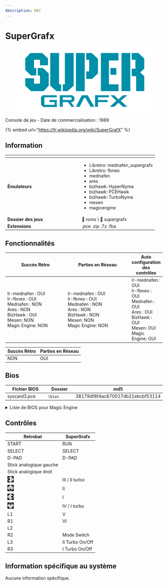 ```yaml
---
description: NEC
---
```


# SuperGrafx

<div align="left">

<figure><img src="https://raw.githubusercontent.com/fabricecaruso/es-theme-carbon/52ff37c9e265587d006945a2ba695b5a962b3a3d/art/logos/supergrafx.svg" alt=""><figcaption></figcaption></figure>

</div>

Console de jeu - Date de commercialisation : 1989

{% embed url="https://fr.wikipedia.org/wiki/SuperGrafX" %}

## Information

<table data-header-hidden><thead><tr><th width="224"></th><th></th></tr></thead><tbody><tr><td><strong>Émulateurs</strong></td><td><ul><li>Libretro: mednafen_supergrafx</li><li>Libretro: fbneo</li><li>mednafen</li><li>ares</li><li>bizhawk: HyperNyma</li><li>bizhawk: PCEHawk</li><li>bizhawk: TurboNyma</li><li>mesen</li><li>magicengine</li></ul></td></tr><tr><td><strong>Dossier des jeux</strong></td><td><span data-gb-custom-inline data-tag="emoji" data-code="1f4c2">📂</span> roms \ <span data-gb-custom-inline data-tag="emoji" data-code="1f4c2">📂</span> supergrafx</td></tr><tr><td><strong>Extensions</strong></td><td>.pce .zip .7z .fba</td></tr></tbody></table>

## Fonctionnalités

<table><thead><tr><th width="210">Succès Rétro</th><th width="225">Parties en Réseau</th><th>Auto configuration des contrôles</th></tr></thead><tbody><tr><td>lr-mednafen : OUI<br>lr-fbneo : OUI<br>Mednafen : NON<br>Ares : NON<br>BizHawk : OUI<br>Mesen: NON<br>Magic Engine: NON</td><td>lr-mednafen : OUI<br>lr-fbneo : OUI<br>Mednafen : NON<br>Ares : NON<br>BizHawk : NON<br>Mesen: NON<br>Magic Engine: NON</td><td>lr-mednafen : OUI<br>lr-fbneo : OUI<br>Mednafen : OUI<br>Ares : OUI<br>BizHawk : OUI<br>Mesen: OUI<br>Magic Engine: OUI</td></tr></tbody></table>

| Succès Rétro | Parties en Réseau |
| ------------ | ----------------- |
| NON          | OUI               |

## Bios

<table><thead><tr><th width="224">Fichier BIOS</th><th width="169">Dossier</th><th>md5</th></tr></thead><tbody><tr><td>syscard3.pce</td><td><code>\bios</code></td><td>38179df8f4ac870017db21ebcbf53114</td></tr></tbody></table>

<details>

<summary>Liste de BIOS pour Magic Engine</summary>

A placer dans `emulators\magicengine\cards`

* CD-ROM System V1.00 (J).pce
* CD-ROM System V2.01 (U).pce
* CD-ROM System V2.10 (J).pce
* Games Express CD Card 1993 (J).pce
* Super CD-ROM2 System V3.00 (J).pce
* Super CD-ROM2 System V3.01 (U).pce

</details>

## Contrôles

| Retrobat                                          | SuperGrafx      |
| ------------------------------------------------- | --------------- |
| START                                             | RUN             |
| SELECT                                            | SELECT          |
| D-PAD                                             | D-PAD           |
| Stick analogique gauche                           |                 |
| Stick analogique droit                            |                 |
| ![](<../../../../.gitbook/assets/image (32).png>) | III / II turbo  |
| ![](<../../../../.gitbook/assets/image (19).png>) | II              |
| ![](<../../../../.gitbook/assets/image (6).png>)  | I               |
| ![](<../../../../.gitbook/assets/image (34).png>) | IV / I turbo    |
| L1                                                | V               |
| R1                                                | VI              |
| L2                                                |                 |
| R2                                                | Mode Switch     |
| L3                                                | II Turbo On/Off |
| R3                                                | I Turbo On/Off  |

## Information spécifique au système

Aucune information spécifique.
